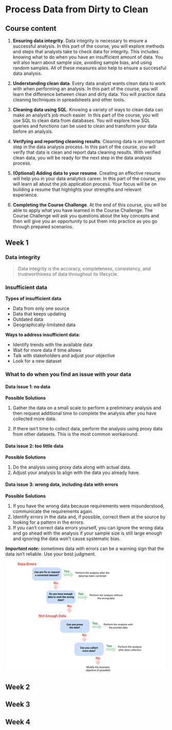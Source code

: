 # Process Data from Dirty to Clean

## C​ourse content

1. **E​nsuring data integrity**. Data integrity is necessary to ensure a successful analysis. In this part of the course, you will explore methods and steps that analysts take to check data for integrity. This includes knowing what to do when you have an insufficient amount of data. You will also learn about sample size, avoiding sample bias, and using random samples. All of these measures also help to ensure a successful data analysis.

2. **U​nderstanding clean data**. Every data analyst wants clean data to work with when performing an analysis. In this part of the course, you will learn the difference between clean and dirty data. You will practice data cleaning techniques in spreadsheets and other tools.

3. **C​leaning data using SQL**. Knowing a variety of ways to clean data can make an analyst’s job much easier. In this part of the course, you will use SQL to clean data from databases. You will explore how SQL queries and functions can be used to clean and transform your data before an analysis.

4. **V​erifying and reporting cleaning results**. Cleaning data is an important step in the data analysis process. In this part of the course, you will verify that data is clean and report data cleaning results. With verified clean data, you will be ready for the next step in the data analysis process.

5. **(​Optional) Adding data to your resume**. Creating an effective resume will help you in your data analytics career. In this part of the course, you will learn all about the job application process. Your focus will be on building a resume that highlights your strengths and relevant experience. 

6. **C​ompleting the Course Challenge**. At the end of this course, you will be able to apply what you have learned in the Course Challenge. The Course Challenge will ask you questions about the key concepts and then will give you an opportunity to put them into practice as you go through prepared scenarios.

## Week 1

### Data integrity

> Data integrity is the accuracy, completeness, consistency, and trustworthiness of data throughout its lifecycle.

### Insufficient data

**Types of insufficient data**
* Data from only one source
* Data that keeps updating
* Outdated data
* Geographically-limitated data

**Ways to address insufficient data:**
* Identify trends with the available data
* Wait for more data if time allows
* Talk with stakeholders and adjust your objective
* Look for a new dataset

### What to do when you find an issue with your data

#### Data issue 1: no data

**Possible Solutions**

1. Gather the data on a small scale to perform a preliminary analysis and then request additional time to complete the analysis after you have collected more data. 

2. If there isn’t time to collect data, perform the analysis using proxy data from other datasets. 
This is the most common workaround.

#### Data issue 2: too little data

**Possible Solutions**
1. Do the analysis using proxy data along with actual data.
2. Adjust your analysis to align with the data you already have.

#### Data issue 3: wrong data, including data with errors

**Possible Solutions**
1. If you have the wrong data because requirements were misunderstood, communicate the requirements again.
2. Identify errors in the data and, if possible, correct them at the source by looking for a pattern in the errors.
3. If you can’t correct data errors yourself, you can ignore the 
wrong data and go ahead with the analysis if your sample size is still large enough and ignoring the data won’t cause systematic bias.

***Important note:*** sometimes data with errors can be a warning sign that the data isn’t reliable. Use your best judgment.

![image info](dataissue-decisiontree.png)

## Week 2

## Week 3

## Week 4
